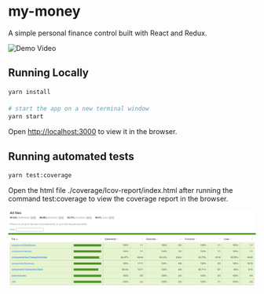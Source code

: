 # my-money
A simple personal finance control built with React and Redux.

![Demo Video](demo_video.gif)

## Running Locally

```sh
yarn install

# start the app on a new terminal window
yarn start
```

Open [http://localhost:3000](http://localhost:3000) to view it in the browser.

## Running automated tests

```sh
yarn test:coverage
```

Open the html file ./coverage/lcov-report/index.html after running the command test:coverage to view the coverage report in the browser.

![Coverage Report](coverage-report.png)

